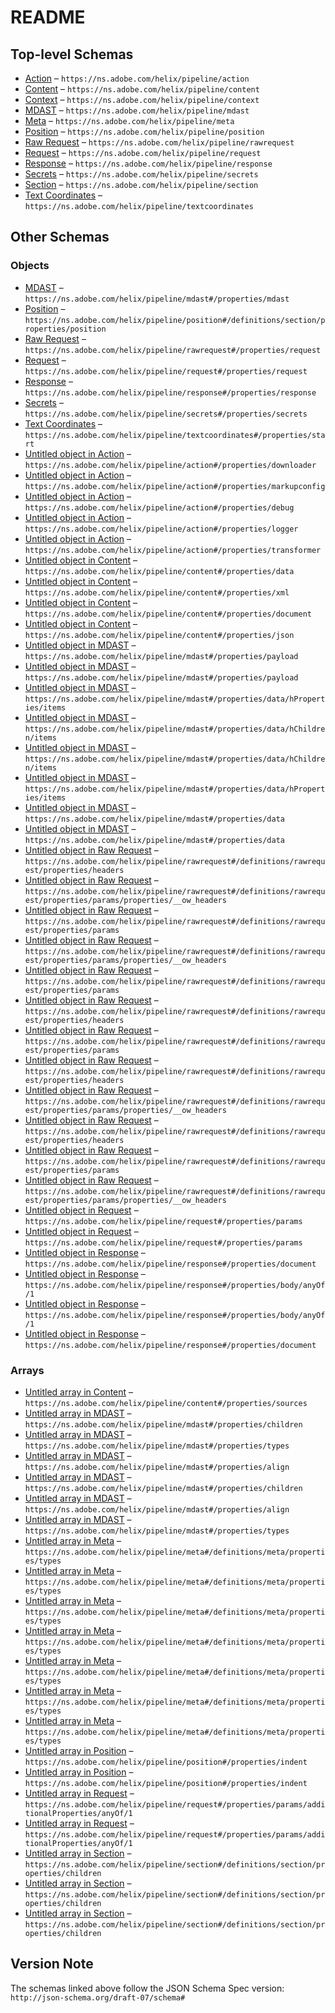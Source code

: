 # README

## Top-level Schemas

-   [Action](./action.md "Tracks the OpenWhisk action invocation") – `https://ns.adobe.com/helix/pipeline/action`
-   [Content](./content.md "The content as retrieved from the repository and enriched in the pipeline") – `https://ns.adobe.com/helix/pipeline/content`
-   [Context](./context.md "The context thingie") – `https://ns.adobe.com/helix/pipeline/context`
-   [MDAST](./mdast.md "A node in the Markdown AST") – `https://ns.adobe.com/helix/pipeline/mdast`
-   [Meta](./meta.md "Content and Section Metadata Properties") – `https://ns.adobe.com/helix/pipeline/meta`
-   [Position](./position.md "Marks the position of an AST node in the original text flow") – `https://ns.adobe.com/helix/pipeline/position`
-   [Raw Request](./rawrequest.md "The Request Object used for Invoking OpenWhisk") – `https://ns.adobe.com/helix/pipeline/rawrequest`
-   [Request](./request.md "The HTTP Request") – `https://ns.adobe.com/helix/pipeline/request`
-   [Response](./response.md "The HTTP response object") – `https://ns.adobe.com/helix/pipeline/response`
-   [Secrets](./secrets.md "Secrets passed into the pipeline such as API Keys or configuration settings") – `https://ns.adobe.com/helix/pipeline/secrets`
-   [Section](./section.md "A section in a markdown document") – `https://ns.adobe.com/helix/pipeline/section`
-   [Text Coordinates](./textcoordinates.md "A position in a text document") – `https://ns.adobe.com/helix/pipeline/textcoordinates`

## Other Schemas

### Objects

-   [MDAST](./content-properties-mdast.md "A node in the Markdown AST") – `https://ns.adobe.com/helix/pipeline/mdast#/properties/mdast`
-   [Position](./section-definitions-section-properties-position.md "Marks the position of an AST node in the original text flow") – `https://ns.adobe.com/helix/pipeline/position#/definitions/section/properties/position`
-   [Raw Request](./action-properties-raw-request.md "The Request Object used for Invoking OpenWhisk") – `https://ns.adobe.com/helix/pipeline/rawrequest#/properties/request`
-   [Request](./context-properties-request.md "The HTTP Request") – `https://ns.adobe.com/helix/pipeline/request#/properties/request`
-   [Response](./context-properties-response.md "The HTTP response object") – `https://ns.adobe.com/helix/pipeline/response#/properties/response`
-   [Secrets](./action-properties-secrets.md "Secrets passed into the pipeline such as API Keys or configuration settings") – `https://ns.adobe.com/helix/pipeline/secrets#/properties/secrets`
-   [Text Coordinates](./position-properties-text-coordinates.md "A position in a text document") – `https://ns.adobe.com/helix/pipeline/textcoordinates#/properties/start`
-   [Untitled object in Action](./action-properties-downloader.md "A Downloader instance") – `https://ns.adobe.com/helix/pipeline/action#/properties/downloader`
-   [Untitled object in Action](./action-properties-markupconfig.md "A markup configuration") – `https://ns.adobe.com/helix/pipeline/action#/properties/markupconfig`
-   [Untitled object in Action](./action-properties-debug.md "Internal information related to debugging") – `https://ns.adobe.com/helix/pipeline/action#/properties/debug`
-   [Untitled object in Action](./action-properties-logger.md "A helix-log SimpleInterface logger instance") – `https://ns.adobe.com/helix/pipeline/action#/properties/logger`
-   [Untitled object in Action](./action-properties-transformer.md "A VDOMTransformer instance") – `https://ns.adobe.com/helix/pipeline/action#/properties/transformer`
-   [Untitled object in Content](./content-properties-data.md "Custom object that can hold any user defined data") – `https://ns.adobe.com/helix/pipeline/content#/properties/data`
-   [Untitled object in Content](./content-properties-xml.md "The XML object to emit") – `https://ns.adobe.com/helix/pipeline/content#/properties/xml`
-   [Untitled object in Content](./content-properties-document.md "The DOM-compatible representation of the document's inner HTML") – `https://ns.adobe.com/helix/pipeline/content#/properties/document`
-   [Untitled object in Content](./content-properties-json.md "The JSON object to emit") – `https://ns.adobe.com/helix/pipeline/content#/properties/json`
-   [Untitled object in MDAST](./mdast-properties-payload.md "The payload of a frontmatter/yaml block") – `https://ns.adobe.com/helix/pipeline/mdast#/properties/payload`
-   [Untitled object in MDAST](./mdast-properties-payload.md "The payload of a frontmatter/yaml block") – `https://ns.adobe.com/helix/pipeline/mdast#/properties/payload`
-   [Untitled object in MDAST](./mdast-properties-data-hproperties-items.md) – `https://ns.adobe.com/helix/pipeline/mdast#/properties/data/hProperties/items`
-   [Untitled object in MDAST](./mdast-properties-data-hchildren-items.md) – `https://ns.adobe.com/helix/pipeline/mdast#/properties/data/hChildren/items`
-   [Untitled object in MDAST](./mdast-properties-data-hchildren-items.md) – `https://ns.adobe.com/helix/pipeline/mdast#/properties/data/hChildren/items`
-   [Untitled object in MDAST](./mdast-properties-data-hproperties-items.md) – `https://ns.adobe.com/helix/pipeline/mdast#/properties/data/hProperties/items`
-   [Untitled object in MDAST](./mdast-properties-data.md "data is guaranteed to never be specified by unist or specifications implementing unist") – `https://ns.adobe.com/helix/pipeline/mdast#/properties/data`
-   [Untitled object in MDAST](./mdast-properties-data.md "data is guaranteed to never be specified by unist or specifications implementing unist") – `https://ns.adobe.com/helix/pipeline/mdast#/properties/data`
-   [Untitled object in Raw Request](./rawrequest-definitions-rawrequest-properties-headers.md "The headers of the request made to OpenWhisk (or Simulator)") – `https://ns.adobe.com/helix/pipeline/rawrequest#/definitions/rawrequest/properties/headers`
-   [Untitled object in Raw Request](./rawrequest-definitions-rawrequest-properties-params-properties-__ow_headers.md "Deprecated: The original OpenWhisk request headers") – `https://ns.adobe.com/helix/pipeline/rawrequest#/definitions/rawrequest/properties/params/properties/__ow_headers`
-   [Untitled object in Raw Request](./rawrequest-definitions-rawrequest-properties-params.md "Parameters used to invoke the OpenWhisk action") – `https://ns.adobe.com/helix/pipeline/rawrequest#/definitions/rawrequest/properties/params`
-   [Untitled object in Raw Request](./rawrequest-definitions-rawrequest-properties-params-properties-__ow_headers.md "Deprecated: The original OpenWhisk request headers") – `https://ns.adobe.com/helix/pipeline/rawrequest#/definitions/rawrequest/properties/params/properties/__ow_headers`
-   [Untitled object in Raw Request](./rawrequest-definitions-rawrequest-properties-params.md "Parameters used to invoke the OpenWhisk action") – `https://ns.adobe.com/helix/pipeline/rawrequest#/definitions/rawrequest/properties/params`
-   [Untitled object in Raw Request](./rawrequest-definitions-rawrequest-properties-headers.md "The headers of the request made to OpenWhisk (or Simulator)") – `https://ns.adobe.com/helix/pipeline/rawrequest#/definitions/rawrequest/properties/headers`
-   [Untitled object in Raw Request](./rawrequest-definitions-rawrequest-properties-params.md "Parameters used to invoke the OpenWhisk action") – `https://ns.adobe.com/helix/pipeline/rawrequest#/definitions/rawrequest/properties/params`
-   [Untitled object in Raw Request](./rawrequest-definitions-rawrequest-properties-headers.md "The headers of the request made to OpenWhisk (or Simulator)") – `https://ns.adobe.com/helix/pipeline/rawrequest#/definitions/rawrequest/properties/headers`
-   [Untitled object in Raw Request](./rawrequest-definitions-rawrequest-properties-params-properties-__ow_headers.md "Deprecated: The original OpenWhisk request headers") – `https://ns.adobe.com/helix/pipeline/rawrequest#/definitions/rawrequest/properties/params/properties/__ow_headers`
-   [Untitled object in Raw Request](./rawrequest-definitions-rawrequest-properties-headers.md "The headers of the request made to OpenWhisk (or Simulator)") – `https://ns.adobe.com/helix/pipeline/rawrequest#/definitions/rawrequest/properties/headers`
-   [Untitled object in Raw Request](./rawrequest-definitions-rawrequest-properties-params.md "Parameters used to invoke the OpenWhisk action") – `https://ns.adobe.com/helix/pipeline/rawrequest#/definitions/rawrequest/properties/params`
-   [Untitled object in Raw Request](./rawrequest-definitions-rawrequest-properties-params-properties-__ow_headers.md "Deprecated: The original OpenWhisk request headers") – `https://ns.adobe.com/helix/pipeline/rawrequest#/definitions/rawrequest/properties/params/properties/__ow_headers`
-   [Untitled object in Request](./request-properties-params.md "The passed through (and filtered) URL parameters of the request") – `https://ns.adobe.com/helix/pipeline/request#/properties/params`
-   [Untitled object in Request](./request-properties-params.md "The passed through (and filtered) URL parameters of the request") – `https://ns.adobe.com/helix/pipeline/request#/properties/params`
-   [Untitled object in Response](./response-properties-document.md "The DOM-compatible representation of the response document") – `https://ns.adobe.com/helix/pipeline/response#/properties/document`
-   [Untitled object in Response](./response-properties-body-anyof-1.md "The JSON object to represent the body of the response") – `https://ns.adobe.com/helix/pipeline/response#/properties/body/anyOf/1`
-   [Untitled object in Response](./response-properties-body-anyof-1.md "The JSON object to represent the body of the response") – `https://ns.adobe.com/helix/pipeline/response#/properties/body/anyOf/1`
-   [Untitled object in Response](./response-properties-document.md "The DOM-compatible representation of the response document") – `https://ns.adobe.com/helix/pipeline/response#/properties/document`

### Arrays

-   [Untitled array in Content](./content-properties-sources.md "List of URIs that have been retrieved for this piece of content") – `https://ns.adobe.com/helix/pipeline/content#/properties/sources`
-   [Untitled array in MDAST](./mdast-properties-children.md) – `https://ns.adobe.com/helix/pipeline/mdast#/properties/children`
-   [Untitled array in MDAST](./mdast-properties-types.md "The inferred class names for the section") – `https://ns.adobe.com/helix/pipeline/mdast#/properties/types`
-   [Untitled array in MDAST](./mdast-properties-align.md "For tables, an align field can be present") – `https://ns.adobe.com/helix/pipeline/mdast#/properties/align`
-   [Untitled array in MDAST](./mdast-properties-children.md) – `https://ns.adobe.com/helix/pipeline/mdast#/properties/children`
-   [Untitled array in MDAST](./mdast-properties-align.md "For tables, an align field can be present") – `https://ns.adobe.com/helix/pipeline/mdast#/properties/align`
-   [Untitled array in MDAST](./mdast-properties-types.md "The inferred class names for the section") – `https://ns.adobe.com/helix/pipeline/mdast#/properties/types`
-   [Untitled array in Meta](./meta-definitions-meta-properties-types.md "The inferred class names for the section") – `https://ns.adobe.com/helix/pipeline/meta#/definitions/meta/properties/types`
-   [Untitled array in Meta](./meta-definitions-meta-properties-types.md "The inferred class names for the section") – `https://ns.adobe.com/helix/pipeline/meta#/definitions/meta/properties/types`
-   [Untitled array in Meta](./meta-definitions-meta-properties-types.md "The inferred class names for the section") – `https://ns.adobe.com/helix/pipeline/meta#/definitions/meta/properties/types`
-   [Untitled array in Meta](./meta-definitions-meta-properties-types.md "The inferred class names for the section") – `https://ns.adobe.com/helix/pipeline/meta#/definitions/meta/properties/types`
-   [Untitled array in Meta](./meta-definitions-meta-properties-types.md "The inferred class names for the section") – `https://ns.adobe.com/helix/pipeline/meta#/definitions/meta/properties/types`
-   [Untitled array in Meta](./meta-definitions-meta-properties-types.md "The inferred class names for the section") – `https://ns.adobe.com/helix/pipeline/meta#/definitions/meta/properties/types`
-   [Untitled array in Meta](./meta-definitions-meta-properties-types.md "The inferred class names for the section") – `https://ns.adobe.com/helix/pipeline/meta#/definitions/meta/properties/types`
-   [Untitled array in Position](./position-properties-indent.md) – `https://ns.adobe.com/helix/pipeline/position#/properties/indent`
-   [Untitled array in Position](./position-properties-indent.md) – `https://ns.adobe.com/helix/pipeline/position#/properties/indent`
-   [Untitled array in Request](./request-properties-params-additionalproperties-anyof-1.md) – `https://ns.adobe.com/helix/pipeline/request#/properties/params/additionalProperties/anyOf/1`
-   [Untitled array in Request](./request-properties-params-additionalproperties-anyof-1.md) – `https://ns.adobe.com/helix/pipeline/request#/properties/params/additionalProperties/anyOf/1`
-   [Untitled array in Section](./section-definitions-section-properties-children.md "The AST nodes making up the section") – `https://ns.adobe.com/helix/pipeline/section#/definitions/section/properties/children`
-   [Untitled array in Section](./section-definitions-section-properties-children.md "The AST nodes making up the section") – `https://ns.adobe.com/helix/pipeline/section#/definitions/section/properties/children`
-   [Untitled array in Section](./section-definitions-section-properties-children.md "The AST nodes making up the section") – `https://ns.adobe.com/helix/pipeline/section#/definitions/section/properties/children`

## Version Note

The schemas linked above follow the JSON Schema Spec version: `http://json-schema.org/draft-07/schema#`
